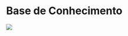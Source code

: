 # Base de Conhecimento

![](https://github.com/Thairam/Base-de-Conhecimento/tree/master/frontend/src/demo/App.gif)